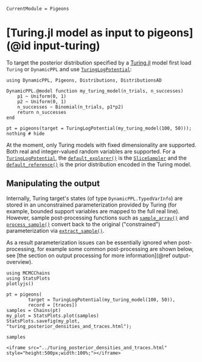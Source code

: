 ```@meta
CurrentModule = Pigeons
```

# [Turing.jl model as input to pigeons](@id input-turing)

To target the posterior distribution specified by 
a [Turing.jl](https://github.com/TuringLang/Turing.jl) model first load `Turing`
or `DynamicPPL` and use [`TuringLogPotential`](@ref):

```@example turing
using DynamicPPL, Pigeons, Distributions, DistributionsAD

DynamicPPL.@model function my_turing_model(n_trials, n_successes)
    p1 ~ Uniform(0, 1)
    p2 ~ Uniform(0, 1)
    n_successes ~ Binomial(n_trials, p1*p2)
    return n_successes
end

pt = pigeons(target = TuringLogPotential(my_turing_model(100, 50)));
nothing # hide
```

At the moment, only Turing models with fixed dimensionality are supported.
Both real and integer-valued random variables are supported. 
For a [`TuringLogPotential`](@ref), the [`default_explorer()`](@ref) is the [`SliceSampler`](@ref) and the [`default_reference()`](@ref) is the 
prior distribution encoded in the Turing model. 


## Manipulating the output

Internally, Turing target's states (of type `DynamicPPL.TypedVarInfo`) are stored in an unconstrained 
parameterization provided by Turing 
(for example, bounded support variables are mapped to the full real line). 
However, sample post-processing functions such as [`sample_array()`](@ref) and [`process_sample()`](@ref) 
convert back to the original ("constrained") parameterization via [`extract_sample()`](@ref). 

As a result parameterization issues can be essentially ignored when post-processing, for example some 
common post-processing are shown below, see [the section on output processing for more information](@ref output-overview). 

```@example turing
using MCMCChains
using StatsPlots
plotlyjs()

pt = pigeons(
        target = TuringLogPotential(my_turing_model(100, 50)), 
        record = [traces])
samples = Chains(pt)
my_plot = StatsPlots.plot(samples)
StatsPlots.savefig(my_plot, "turing_posterior_densities_and_traces.html"); 

samples
```

```@raw html
<iframe src="../turing_posterior_densities_and_traces.html" style="height:500px;width:100%;"></iframe>
```

